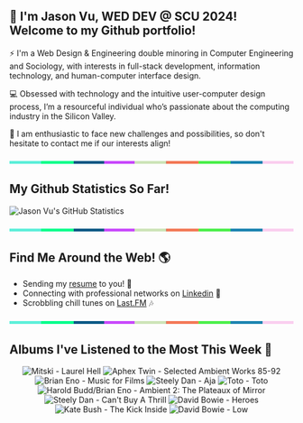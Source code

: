 ## 👋 I'm Jason Vu, WED DEV @ SCU 2024! Welcome to my Github portfolio! 

⚡ I'm a Web Design & Engineering double minoring in Computer Engineering and Sociology, with interests in full-stack development, information technology, and human-computer interface design.

💻 Obsessed with technology and the intuitive user-computer design process, I’m a resourceful individual who’s passionate about the computing industry in the Silicon Valley.

🤝 I am enthusiastic to face new challenges and possibilities, so don't hesitate to contact me if our interests align!

<img src="./.github/workflows/banner_strip.png" width="100%" height="5px">

## My Github Statistics So Far!
![Jason Vu's GitHub Statistics](https://github-readme-stats.vercel.app/api?username=JAVAB3ANS&show_icons=true)

<img src="./.github/workflows/banner_strip.png" width="100%" height="5px">

## Find Me Around the Web! 🌎
- Sending my [resume](https://javab3ans.github.io/pdfs/resume.pdf) to you! 📝
- Connecting with professional networks on [Linkedin](https://www.linkedin.com/in/jason-anh-vu/) 💼  
- Scrobbling chill tunes on [Last.FM](https://www.last.fm/user/JAVA9620) 🎶

<img src="./.github/workflows/banner_strip.png" width="100%" height="5px">

## Albums I've Listened to the Most This Week 🎹 

<!-- lastfm -->
<p align="center"><img src="https://lastfm.freetls.fastly.net/i/u/64s/18470d4c595a0a33e852977cc8d0e111.jpg" title="Mitski - Laurel Hell"> <img src="https://lastfm.freetls.fastly.net/i/u/64s/6f199a67803148cfb2cf2238b8fda0fb.jpg" title="Aphex Twin - Selected Ambient Works 85-92"> <img src="https://lastfm.freetls.fastly.net/i/u/64s/caebcd27d5004bd8b44e462feb414803.png" title="Brian Eno - Music for Films"> <img src="https://lastfm.freetls.fastly.net/i/u/64s/5467333ea26fa0d2aef1f49d3b982f04.jpg" title="Steely Dan - Aja"> <img src="https://lastfm.freetls.fastly.net/i/u/64s/aa1bbe860f25435793ebdb25a1f032f6.png" title="Toto - Toto"> <img src="https://lastfm.freetls.fastly.net/i/u/64s/99673877e7c144d4af973b49b0cbda59.png" title="Harold Budd/Brian Eno - Ambient 2: The Plateaux of Mirror"> <img src="https://lastfm.freetls.fastly.net/i/u/64s/d2550608de7d41d2c18bcd9f0db1bc00.png" title="Steely Dan - Can't Buy A Thrill"> <img src="https://lastfm.freetls.fastly.net/i/u/64s/b9df140f9ac2f0fabe829489db573d42.png" title="David Bowie - Heroes"> <img src="https://lastfm.freetls.fastly.net/i/u/64s/23e1f8cfc63dc7c2a564223bb3d8b28b.png" title="Kate Bush - The Kick Inside"> <img src="https://lastfm.freetls.fastly.net/i/u/64s/86f2c847b2304cd89771d152e67f378d.png" title="David Bowie - Low"> </p>
